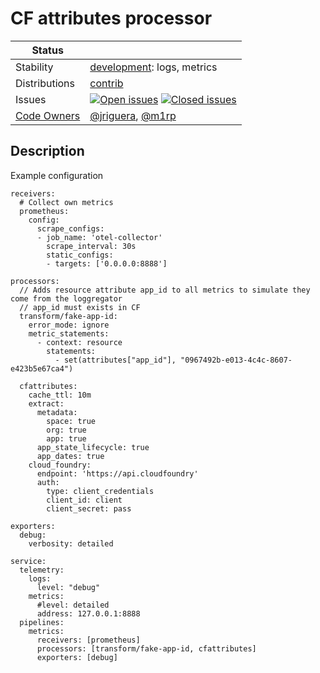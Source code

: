 # CF attributes processor

<!-- status autogenerated section -->
| Status        |           |
| ------------- |-----------|
| Stability     | [development]: logs, metrics   |
| Distributions | [contrib] |
| Issues        | [![Open issues](https://img.shields.io/github/issues-search/open-telemetry/opentelemetry-collector-contrib?query=is%3Aissue%20is%3Aopen%20label%3Aprocessor%2Fcfattributes%20&label=open&color=orange&logo=opentelemetry)](https://github.com/open-telemetry/opentelemetry-collector-contrib/issues?q=is%3Aopen+is%3Aissue+label%3Aprocessor%2Fcfattributes) [![Closed issues](https://img.shields.io/github/issues-search/open-telemetry/opentelemetry-collector-contrib?query=is%3Aissue%20is%3Aclosed%20label%3Aprocessor%2Fcfattributes%20&label=closed&color=blue&logo=opentelemetry)](https://github.com/open-telemetry/opentelemetry-collector-contrib/issues?q=is%3Aclosed+is%3Aissue+label%3Aprocessor%2Fcfattributes) |
| [Code Owners](https://github.com/open-telemetry/opentelemetry-collector-contrib/blob/main/CONTRIBUTING.md#becoming-a-code-owner)    | [@jriguera](https://www.github.com/jriguera), [@m1rp](https://www.github.com/m1rp) |

[development]: https://github.com/open-telemetry/opentelemetry-collector/blob/main/docs/component-stability.md#development
[contrib]: https://github.com/open-telemetry/opentelemetry-collector-releases/tree/main/distributions/otelcol-contrib
<!-- end autogenerated section -->


## Description

 Example configuration
```
receivers:
  # Collect own metrics
  prometheus:
    config:
      scrape_configs:
      - job_name: 'otel-collector'
        scrape_interval: 30s
        static_configs:
        - targets: ['0.0.0.0:8888']

processors: 
  // Adds resource attribute app_id to all metrics to simulate they come from the loggregator
  // app_id must exists in CF
  transform/fake-app-id:
    error_mode: ignore
    metric_statements:
      - context: resource
        statements:
          - set(attributes["app_id"], "0967492b-e013-4c4c-8607-e423b5e67ca4")

  cfattributes:
    cache_ttl: 10m
    extract:
      metadata:
        space: true
        org: true
        app: true
      app_state_lifecycle: true
      app_dates: true
    cloud_foundry:
      endpoint: 'https://api.cloudfoundry'
      auth:
        type: client_credentials
        client_id: client
        client_secret: pass

exporters:
  debug:
    verbosity: detailed

service:
  telemetry:
    logs:
      level: "debug"
    metrics:
      #level: detailed
      address: 127.0.0.1:8888
  pipelines:
    metrics:
      receivers: [prometheus]
      processors: [transform/fake-app-id, cfattributes]
      exporters: [debug]
```